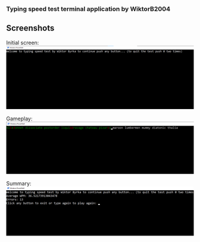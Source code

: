 ### Typing speed test terminal application by WiktorB2004

## Screenshots

Initial screen:
![Initial Screen](docs/initial.png)

Gameplay:
![Gameplay Screen](docs/game.png)

Summary:
![Summary Screen](docs/summary.png)




